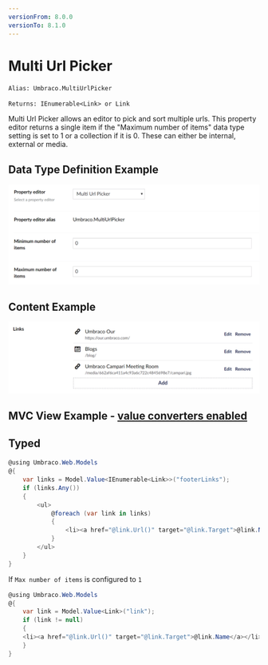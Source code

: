 ```yaml
---
versionFrom: 8.0.0
versionTo: 8.1.0
---
```


# Multi Url Picker

`Alias: Umbraco.MultiUrlPicker`

`Returns: IEnumerable<Link> or Link`

Multi Url Picker allows an editor to pick and sort multiple urls. This property editor returns a single item if the "Maximum number of items" data type setting is set to 1 or a collection if it is 0. These can either be internal, external or media.


## Data Type Definition Example

![Related Links Data Type Definition](images/Multy-Url-Picker-DataType-v8.png)

## Content Example

![Media Picker Content](images/Multy-Url-Picker-Content-v8.png)

## MVC View Example - [value converters enabled](../../../../Setup/Upgrading/760-breaking-changes.md#property-value-converters-u4-7318)

## Typed

```csharp
@using Umbraco.Web.Models
@{
    var links = Model.Value<IEnumerable<Link>>("footerLinks");
    if (links.Any())
    {
        <ul>
            @foreach (var link in links)
            {
                <li><a href="@link.Url()" target="@link.Target">@link.Name</a></li>
            }
        </ul>
    }
}
```
If `Max number of items` is configured to `1`
```csharp
@using Umbraco.Web.Models
@{
    var link = Model.Value<Link>("link");
    if (link != null)
    {
    <li><a href="@link.Url()" target="@link.Target">@link.Name</a></li>
    }
}
```
